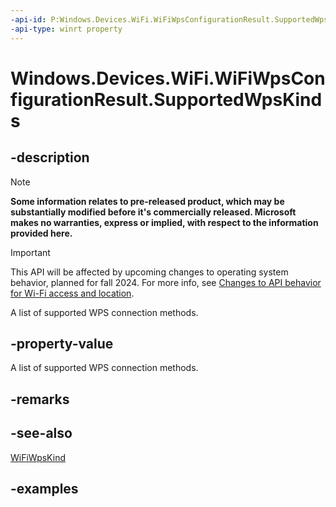 ```yaml
---
-api-id: P:Windows.Devices.WiFi.WiFiWpsConfigurationResult.SupportedWpsKinds
-api-type: winrt property
---
```


<!-- Property syntax.
public IVectorView<WiFiWpsKind> SupportedWpsKinds { get; }
-->

# Windows.Devices.WiFi.WiFiWpsConfigurationResult.SupportedWpsKinds

## -description

> [!NOTE]
> **Some information relates to pre-released product, which may be substantially modified before it's commercially released. Microsoft makes no warranties, express or implied, with respect to the information provided here.**

> [!IMPORTANT]
> This API will be affected by upcoming changes to operating system behavior, planned for fall 2024. For more info, see [Changes to API behavior for Wi-Fi access and location](/windows/win32/nativewifi/wi-fi-access-location-changes).

A list of supported WPS connection methods.
## -property-value
A list of supported WPS connection methods.
## -remarks

## -see-also
[WiFiWpsKind](WiFiWpsKind.md)
## -examples


